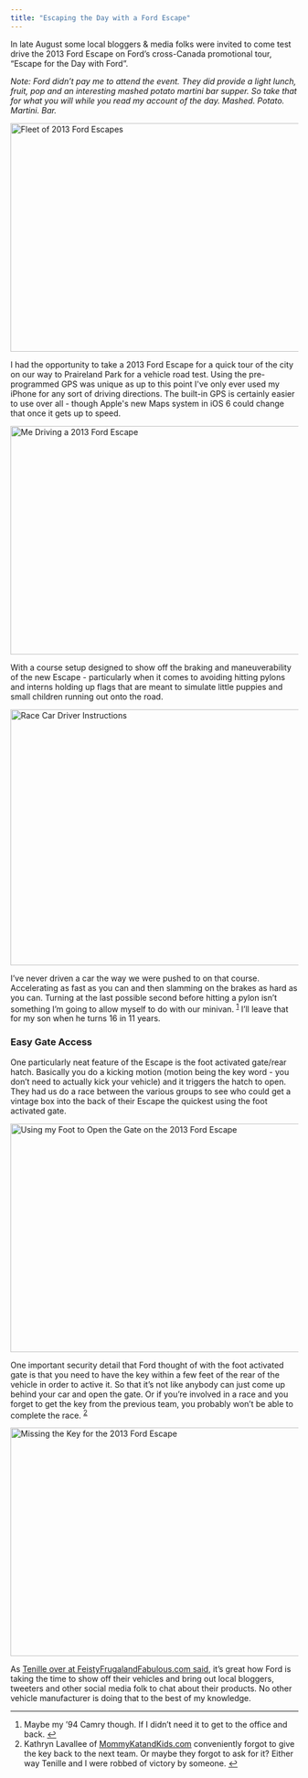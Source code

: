 ```yaml
---
title: "Escaping the Day with a Ford Escape"
---
```

<p>In late August some local bloggers &amp; media folks were invited to come test drive the 2013 Ford Escape on Ford’s cross-Canada promotional tour, “Escape for the Day with Ford”.</p>
<p><em>Note: Ford didn’t pay me to attend the event. They did provide a light lunch, fruit, pop and an interesting mashed potato martini bar supper. So take that for what you will while you read my account of the day. Mashed. Potato. Martini. Bar.</em></p>
<p><img src="https://chrisenns.com/wp-content/uploads/2012/09/Fleet-of-2013-Ford-Escapes-600x400.jpg" alt="Fleet of 2013 Ford Escapes" title="Fleet of 2013 Ford Escapes" width="600" height="400" class="aligncenter size-large wp-image-20786" /></p>
<p>I had the opportunity to take a 2013 Ford Escape for a quick tour of the city on our way to Praireland Park for a vehicle road test. Using the pre-programmed GPS was unique as up to this point I've only ever used my iPhone for any sort of driving directions. The built-in GPS is certainly easier to use over all - though Apple's new Maps system in iOS 6 could change that once it gets up to speed.</p>
<p><img src="https://chrisenns.com/wp-content/uploads/2012/09/Me-Driving-a-2013-Ford-Escape-600x400.jpg" alt="Me Driving a 2013 Ford Escape" title="Me Driving a 2013 Ford Escape" width="600" height="400" class="aligncenter size-large wp-image-20787" /></p>
<p>With a course setup designed to show off the braking and maneuverability of the new Escape - particularly when it comes to avoiding hitting pylons and interns holding up flags that are meant to simulate little puppies and small children running out onto the road.</p>
<p><img src="https://chrisenns.com/wp-content/uploads/2012/09/Race-Car-Driver-Instructions-600x448.jpg" alt="Race Car Driver Instructions" title="Race Car Driver Instructions" width="600" height="448" class="aligncenter size-large wp-image-20788" /></p>
<p>I’ve never driven a car the way we were pushed to on that course. Accelerating as fast as you can and then slamming on the brakes as hard as you can. Turning at the last possible second before hitting a pylon isn’t something I’m going to allow myself to do with our minivan. <sup id="fnref-20785:1"><a href="#fn-20785:1" rel="footnote">1</a></sup> I’ll leave that for my son when he turns 16 in 11 years.</p>
<h3>Easy Gate Access</h3>
<p>One particularly neat feature of the Escape is the foot activated gate/rear hatch. Basically you do a kicking motion (motion being the key word - you don’t need to actually kick your vehicle) and it triggers the hatch to open. They had us do a race between the various groups to see who could get a vintage box into the back of their Escape the quickest using the foot activated gate.</p>
<p><img src="https://chrisenns.com/wp-content/uploads/2012/09/Using-my-Foot-to-Open-the-Gate-on-the-2013-Ford-Escape-600x400.jpg" alt="Using my Foot to Open the Gate on the 2013 Ford Escape" title="Using my Foot to Open the Gate on the 2013 Ford Escape" width="600" height="400" class="aligncenter size-large wp-image-20789" /></p>
<p>One important security detail that Ford thought of with the foot activated gate is that you need to have the key within a few feet of the rear of the vehicle in order to active it. So that it’s not like anybody can just come up behind your car and open the gate. Or if you’re involved in a race and you forget to get the key from the previous team, you probably won’t be able to complete the race. <sup id="fnref-20785:2"><a href="#fn-20785:2" rel="footnote">2</a></sup></p>
<p><img src="https://chrisenns.com/wp-content/uploads/2012/09/Missing-the-Key-for-the-2013-Ford-Escape-600x400.jpg" alt="Missing the Key for the 2013 Ford Escape" title="Missing the Key for the 2013 Ford Escape" width="600" height="400" class="aligncenter size-large wp-image-20790" /></p>
<p>As <a href="https://feistyfrugalandfabulous.com/2012/09/ford-escape-for-the-day/">Tenille over at FeistyFrugalandFabulous.com said</a>, it’s great how Ford is taking the time to show off their vehicles and bring out local bloggers, tweeters and other social media folk to chat about their products. No other vehicle manufacturer is doing that to the best of my knowledge.</p>
<div class="footnotes">
<hr />
<ol>
<li id="fn-20785:1">
Maybe my ’94 Camry though. If I didn’t need it to get to the office and back.&#160;<a href="#fnref-20785:1" rev="footnote">&#8617;</a>
</li>
<li id="fn-20785:2">
Kathryn Lavallee of <a href="https://www.mommykatandkids.com">MommyKatandKids.com</a> conveniently forgot to give the key back to the next team. Or maybe they forgot to ask for it? Either way Tenille and I were robbed of victory by someone.&#160;<a href="#fnref-20785:2" rev="footnote">&#8617;</a>
</li>
</ol>
</div>
